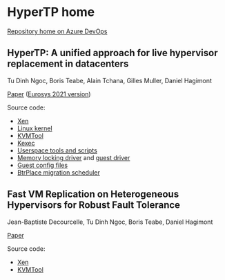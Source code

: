 # HyperTP home

[Repository home on Azure DevOps](https://dev.azure.com/dinhngtu/xenkvm)

## HyperTP: A unified approach for live hypervisor replacement in datacenters
Tu Dinh Ngoc, Boris Teabe, Alain Tchana, Gilles Muller, Daniel Hagimont

[Paper](https://hal.science/hal-04477700) ([Eurosys 2021 version](https://hal.science/hal-03183856))

Source code:
- [Xen](https://dev.azure.com/dinhngtu/xenkvm/_git/xen?version=GBkvmxen)
- [Linux kernel](https://dev.azure.com/dinhngtu/xenkvm/_git/linux-pram?version=GBprm2)
- [KVMTool](https://dev.azure.com/dinhngtu/xenkvm/_git/kvmtool?version=GBxenkvm)
- [Kexec](https://dev.azure.com/dinhngtu/xenkvm/_git/kexec-tools?version=GBmaster)
- [Userspace tools and scripts](https://dev.azure.com/dinhngtu/xenkvm/_git/xenmigtools?version=GBkvmxen)
- [Memory locking driver](https://dev.azure.com/dinhngtu/xenkvm/_git/vptrans?version=GBmaster) and [guest driver](https://dev.azure.com/dinhngtu/xenkvm/_git/xenkvm_guest_utils?version=GBmaster)
- [Guest config files](https://dev.azure.com/dinhngtu/xenkvm/_git/xen-cfg?version=GBmaster)
- [BtrPlace migration scheduler](https://dev.azure.com/dinhngtu/xenkvm/_git/btrplace-migrate?version=GBmaster)

## Fast VM Replication on Heterogeneous Hypervisors for Robust Fault Tolerance
Jean-Baptiste Decourcelle, Tu Dinh Ngoc, Boris Teabe, Daniel Hagimont

[Paper](https://hal.science/hal-04095419)

Source code:
- [Xen](https://dev.azure.com/dinhngtu/xenkvm/_git/xen?version=GBremus-syncho)
- [KVMTool](https://dev.azure.com/dinhngtu/xenkvm/_git/kvmtool?version=GBremus-syncho)
